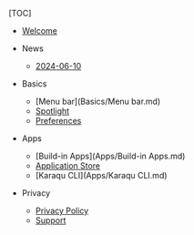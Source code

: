 [TOC]
* [Welcome](Welcome.md)

* News
	* [2024-06-10](News/2024-06-10.md)

* Basics
	* [Menu bar](Basics/Menu bar.md)
	* [Spotlight](Basics/Spotlight.md)
	* [Preferences](Basics/Preferences.md)

* Apps
	* [Build-in Apps](Apps/Build-in Apps.md)
	* [Application Store](Apps/AppStore.md)
	* [Karaqu CLI](Apps/Karaqu CLI.md)

* Privacy
	* [Privacy Policy](Policy/Privacy-Policy.md)
	* [Support](Policy/Support.md)
